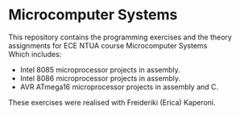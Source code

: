 # Microcomputer Systems

This repository contains the programming exercises and the theory assignments for ECE NTUA course Microcomputer Systems </br>
Which includes:</br>
- Intel 8085 microprocessor projects in assembly.
- Intel 8086 microprocessor projects in assembly.
- AVR ATmega16 microprocessor projects in assembly and C.
 
These exercises were realised with Freideriki (Erica) Kaperoni.
